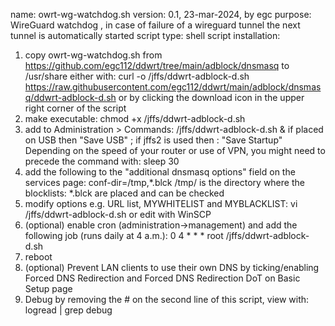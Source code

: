 name: owrt-wg-watchdog.sh
version: 0.1, 23-mar-2024, by egc
purpose: WireGuard watchdog , in case of failure of a wireguard tunnel the next tunnel is automatically started
script type: shell script
installation:
1. copy owrt-wg-watchdog.sh from https://github.com/egc112/ddwrt/tree/main/adblock/dnsmasq to /usr/share
   either with: curl -o /jffs/ddwrt-adblock-d.sh https://raw.githubusercontent.com/egc112/ddwrt/main/adblock/dnsmasq/ddwrt-adblock-d.sh
   or by clicking the download icon in the upper right corner of the script
4. make executable: chmod +x /jffs/ddwrt-adblock-d.sh
5. add to Administration  > Commands: 
     /jffs/ddwrt-adblock-d.sh & 
     if placed on USB then "Save USB" ; if jffs2 is used then : "Save Startup"
     Depending on the speed of your router or use of VPN, you might need to precede the command with: sleep 30
6. add the following to the "additional dnsmasq options" field on the
    services page:
    conf-dir=/tmp,*.blck
    /tmp/ is the directory where the blocklists: *.blck are placed and can be checked
7. modify options e.g. URL list, MYWHITELIST and MYBLACKLIST:
    vi /jffs/ddwrt-adblock-d.sh 
    or edit with WinSCP
8. (optional) enable cron (administration->management) and add the
    following job (runs daily at 4 a.m.):
    0 4 * * * root /jffs/ddwrt-adblock-d.sh
9. reboot
10. (optional) Prevent LAN clients to use their own DNS by ticking/enabling Forced DNS Redirection and
   Forced DNS Redirection DoT on Basic Setup page
11. Debug by removing the # on the second line of this script, view with: logread | grep debug
